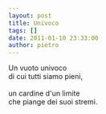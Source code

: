 ```yaml
---
layout: post
title: Univoco
tags: []
date: 2011-01-10 23:33:00
author: pietro
---
```

Un vuoto univoco <br/>di cui tutti siamo pieni,<br/><br/>un cardine d'un limite<br/>che piange dei suoi stremi.
